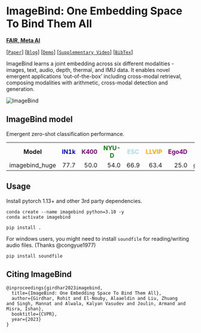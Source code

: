 # ImageBind: One Embedding Space To Bind Them All

**[FAIR, Meta AI](https://ai.facebook.com/research/)** 

[[`Paper`](https://facebookresearch.github.io/ImageBind/paper)] [[`Blog`](https://ai.facebook.com/blog/imagebind-six-modalities-binding-ai/)] [[`Demo`](https://imagebind.metademolab.com/)] [[`Supplementary Video`](https://dl.fbaipublicfiles.com/imagebind/imagebind_video.mp4)] [[`BibTex`](#citing-imagebind)]

ImageBind learns a joint embedding across six different modalities - images, text, audio, depth, thermal, and IMU data. It enables novel emergent applications ‘out-of-the-box’ including cross-modal retrieval, composing modalities with arithmetic, cross-modal detection and generation.

![ImageBind](https://user-images.githubusercontent.com/8495451/236859695-ffa13364-3e39-4d99-a8da-fbfab17f9a6b.gif)

## ImageBind model

Emergent zero-shot classification performance.

<table style="margin: auto">
  <tr>
    <th>Model</th>
    <th><span style="color:blue">IN1k</span></th>
    <th><span style="color:purple">K400</span></th>
    <th><span style="color:green">NYU-D</span></th>
    <th><span style="color:LightBlue">ESC</span></th>
    <th><span style="color:orange">LLVIP</span></th>
    <th><span style="color:purple">Ego4D</span></th>
    <th>download</th>
  </tr>
  <tr>
    <td>imagebind_huge</td>
    <td align="right">77.7</td>
    <td align="right">50.0</td>
    <td align="right">54.0</td>
    <td align="right">66.9</td>
    <td align="right">63.4</td>
    <td align="right">25.0</td>
    <td><a href="https://dl.fbaipublicfiles.com/imagebind/imagebind_huge.pth">checkpoint</a></td>
  </tr>
  
</table>

## Usage

Install pytorch 1.13+ and other 3rd party dependencies.

```shell
conda create --name imagebind python=3.10 -y
conda activate imagebind

pip install .
```

For windows users, you might need to install `soundfile` for reading/writing audio files. (Thanks @congyue1977)

```
pip install soundfile
```

## Citing ImageBind
```
@inproceedings{girdhar2023imagebind,
  title={ImageBind: One Embedding Space To Bind Them All},
  author={Girdhar, Rohit and El-Nouby, Alaaeldin and Liu, Zhuang
and Singh, Mannat and Alwala, Kalyan Vasudev and Joulin, Armand and Misra, Ishan},
  booktitle={CVPR},
  year={2023}
}
```
